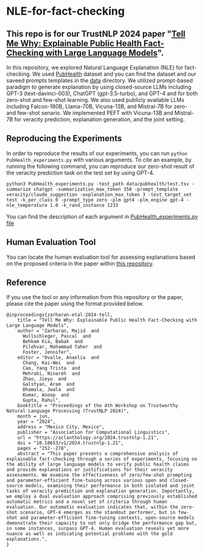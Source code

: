 # NLE-for-fact-checking

## This repo is for our TrustNLP 2024 paper "[Tell Me Why: Explainable Public Health Fact-Checking with Large Language Models](https://aclanthology.org/2024.trustnlp-1.21)".

In this repository, we explored Natural Language Explanation (NLE) for fact-checking. We used [PubHealth](https://github.com/neemakot/Health-Fact-Checking) dataset and you can find the dataset and our saveed prompts templates in the [data](https://github.com/Zarharan/NLE-for-fact-checking/tree/main/data) directory. We utilized prompt-based paradigm to generate explanation by using closed-source LLMs including GPT-3 (text-davinci-003), ChatGPT (gpt-3.5-turbo), and GPT-4 and  for both zero-shot and few-shot learning. We also used publicly available LLMs including Falcon-180B, Llama-70B, Vicuna-13B, and Mistral-7B for zero- and few-shot senario. We implemented PEFT with Vicuna-13B and Mistral-7B for veracity prediction, explanation generation, and the joint setting.

## Reproducing the Experiments

In order to reproduce the results of our experiments, you can run ``python PubHealth_experiments.py`` with various arguments. To cite an example, by running the following command, you can reproduce our zero-shot result of the veracity prediction task on the test set by using GPT-4.

```
python3 PubHealth_experiments.py -test_path data/pubhealth/test.tsv -summarize chatgpt -summarization_max_token 350 -prompt_template veracity/claude_suggestion -explanation_max_token 3 -test_target_set test -k_per_class 0 -prompt_type zero -plm gpt4 -plm_engine gpt-4 -nle_temperature 1.0 -k_rand_instance 1233
```

You can find the description of each argument in [PubHealth_experiments.py file](https://github.com/Zarharan/NLE-for-fact-checking/blob/main/PubHealth_experiments.py)

## Human Evaluation Tool

You can locate the human evaluation tool for assessing explanations based on the proposed criteria in the paper within [this repository](https://github.com/Zarharan/human-evaluation-tool-for-NLE).

## Reference

If you use the tool or any information from this repository or the paper, please cite the paper using the format provided below.

```
@inproceedings{zarharan-etal-2024-tell,
    title = "Tell Me Why: Explainable Public Health Fact-Checking with Large Language Models",
    author = "Zarharan, Majid  and
      Wullschleger, Pascal  and
      Behkam Kia, Babak  and
      Pilehvar, Mohammad Taher  and
      Foster, Jennifer",
    editor = "Ovalle, Anaelia  and
      Chang, Kai-Wei  and
      Cao, Yang Trista  and
      Mehrabi, Ninareh  and
      Zhao, Jieyu  and
      Galstyan, Aram  and
      Dhamala, Jwala  and
      Kumar, Anoop  and
      Gupta, Rahul",
    booktitle = "Proceedings of the 4th Workshop on Trustworthy Natural Language Processing (TrustNLP 2024)",
    month = jun,
    year = "2024",
    address = "Mexico City, Mexico",
    publisher = "Association for Computational Linguistics",
    url = "https://aclanthology.org/2024.trustnlp-1.21",
    doi = "10.18653/v1/2024.trustnlp-1.21",
    pages = "252--278",
    abstract = "This paper presents a comprehensive analysis of explainable fact-checking through a series of experiments, focusing on the ability of large language models to verify public health claims and provide explanations or justifications for their veracity assessments. We examine the effectiveness of zero/few-shot prompting and parameter-efficient fine-tuning across various open and closed-source models, examining their performance in both isolated and joint tasks of veracity prediction and explanation generation. Importantly, we employ a dual evaluation approach comprising previously established automatic metrics and a novel set of criteria through human evaluation. Our automatic evaluation indicates that, within the zero-shot scenario, GPT-4 emerges as the standout performer, but in few-shot and parameter-efficient fine-tuning contexts, open-source models demonstrate their capacity to not only bridge the performance gap but, in some instances, surpass GPT-4. Human evaluation reveals yet more nuance as well as indicating potential problems with the gold explanations.",
}
```
